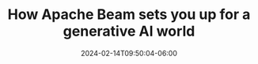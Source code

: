 ---
title: 'How Apache Beam sets you up for a generative AI world'
date: 2024-02-14T09:50:04-06:00
instructors:
 - Mehran Nazir
time_start: 2025-05-15T15:30:00.000Z
time_end:   2025-05-15T15:50:00.000Z
track: Fundamentals
draft: true
---